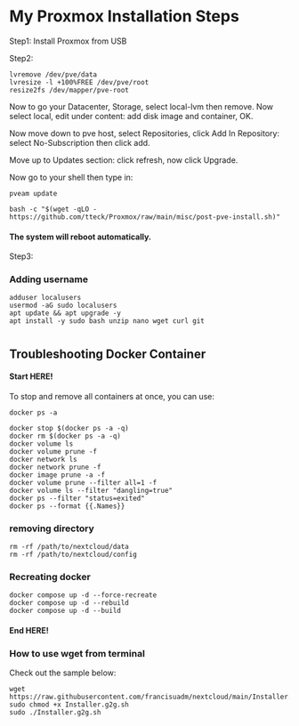 # My Proxmox Installation Steps


Step1:
Install Proxmox from USB

Step2:
```
lvremove /dev/pve/data
lvresize -l +100%FREE /dev/pve/root
resize2fs /dev/mapper/pve-root
```

Now to go your Datacenter, Storage, select local-lvm then remove.
Now select local, edit under content: add disk image and container, OK.

Now move down to pve host, select Repositories, click Add
In Repository: select No-Subscription then click add.

Move up to Updates section:
click refresh, now click Upgrade.

Now go to your shell then type in:
```
pveam update
```

```
bash -c "$(wget -qLO - https://github.com/tteck/Proxmox/raw/main/misc/post-pve-install.sh)"
```
#### The system will reboot automatically.

Step3:
### Adding username
```
adduser localusers
usermod -aG sudo localusers
apt update && apt upgrade -y
apt install -y sudo bash unzip nano wget curl git 
```

#


## Troubleshooting Docker Container

#### Start HERE!

To stop and remove all containers at once, you can use:
```
docker ps -a
```
```
docker stop $(docker ps -a -q)
docker rm $(docker ps -a -q)
docker volume ls
docker volume prune -f
docker network ls
docker network prune -f
docker image prune -a -f
docker volume prune --filter all=1 -f
docker volume ls --filter "dangling=true"
docker ps --filter "status=exited"
docker ps --format {{.Names}}
```
### removing directory
````
rm -rf /path/to/nextcloud/data
rm -rf /path/to/nextcloud/config
````
### Recreating docker
```
docker compose up -d --force-recreate
docker compose up -d --rebuild
docker compose up -d --build
```
#### End HERE!



### How to use wget from terminal
Check out the sample below:

```
wget https://raw.githubusercontent.com/francisuadm/nextcloud/main/Installer.g2g.sh
sudo chmod +x Installer.g2g.sh
sudo ./Installer.g2g.sh
```
